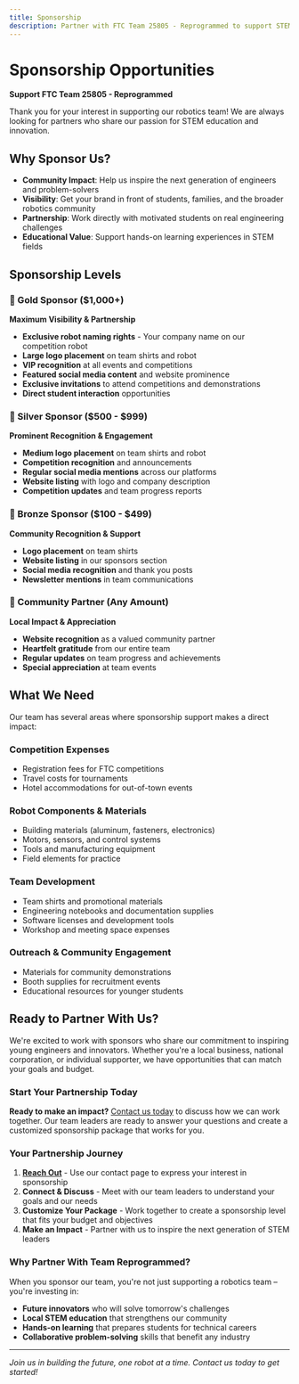 ```yaml
---
title: Sponsorship
description: Partner with FTC Team 25805 - Reprogrammed to support STEM education and innovation
---
```


# Sponsorship Opportunities

**Support FTC Team 25805 - Reprogrammed**

Thank you for your interest in supporting our robotics team! We are always looking for partners who share our passion for STEM education and innovation.

## Why Sponsor Us?

- **Community Impact**: Help us inspire the next generation of engineers and problem-solvers
- **Visibility**: Get your brand in front of students, families, and the broader robotics community
- **Partnership**: Work directly with motivated students on real engineering challenges
- **Educational Value**: Support hands-on learning experiences in STEM fields

## Sponsorship Levels

### 🥇 Gold Sponsor ($1,000+)
**Maximum Visibility & Partnership**
- **Exclusive robot naming rights** - Your company name on our competition robot
- **Large logo placement** on team shirts and robot
- **VIP recognition** at all events and competitions
- **Featured social media content** and website prominence
- **Exclusive invitations** to attend competitions and demonstrations
- **Direct student interaction** opportunities

### 🥈 Silver Sponsor ($500 - $999)
**Prominent Recognition & Engagement**
- **Medium logo placement** on team shirts and robot
- **Competition recognition** and announcements
- **Regular social media mentions** across our platforms
- **Website listing** with logo and company description
- **Competition updates** and team progress reports

### 🥉 Bronze Sponsor ($100 - $499)
**Community Recognition & Support**
- **Logo placement** on team shirts
- **Website listing** in our sponsors section
- **Social media recognition** and thank you posts
- **Newsletter mentions** in team communications

### 🤝 Community Partner (Any Amount)
**Local Impact & Appreciation**
- **Website recognition** as a valued community partner
- **Heartfelt gratitude** from our entire team
- **Regular updates** on team progress and achievements
- **Special appreciation** at team events

## What We Need

Our team has several areas where sponsorship support makes a direct impact:

### Competition Expenses
- Registration fees for FTC competitions
- Travel costs for tournaments
- Hotel accommodations for out-of-town events

### Robot Components & Materials
- Building materials (aluminum, fasteners, electronics)
- Motors, sensors, and control systems
- Tools and manufacturing equipment
- Field elements for practice

### Team Development
- Team shirts and promotional materials
- Engineering notebooks and documentation supplies
- Software licenses and development tools
- Workshop and meeting space expenses

### Outreach & Community Engagement
- Materials for community demonstrations
- Booth supplies for recruitment events
- Educational resources for younger students

## Ready to Partner With Us?

We're excited to work with sponsors who share our commitment to inspiring young engineers and innovators. Whether you're a local business, national corporation, or individual supporter, we have opportunities that can match your goals and budget.

### Start Your Partnership Today

**Ready to make an impact?** [Contact us today](/contact) to discuss how we can work together. Our team leaders are ready to answer your questions and create a customized sponsorship package that works for you.

### Your Partnership Journey

1. **[Reach Out](/contact)** - Use our contact page to express your interest in sponsorship
2. **Connect & Discuss** - Meet with our team leaders to understand your goals and our needs
3. **Customize Your Package** - Work together to create a sponsorship level that fits your budget and objectives
4. **Make an Impact** - Partner with us to inspire the next generation of STEM leaders

### Why Partner With Team Reprogrammed?

When you sponsor our team, you're not just supporting a robotics team – you're investing in:
- **Future innovators** who will solve tomorrow's challenges
- **Local STEM education** that strengthens our community
- **Hands-on learning** that prepares students for technical careers
- **Collaborative problem-solving** skills that benefit any industry

---

*Join us in building the future, one robot at a time. Contact us today to get started!*